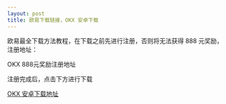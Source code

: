 ```yaml
---
layout: post
title: 欧易下载链接，OKX 安卓下载
---
```

欧易最全下载方法教程，在下载之前先进行注册，否则将无法获得 888 元奖励，注册地址：

<a class="register-button">OKX 888元奖励注册地址</a>

注册完成后，点击下方进行下载

<a class="donwload-button" href="" target="_blank">OKX 安卓下载地址</a>